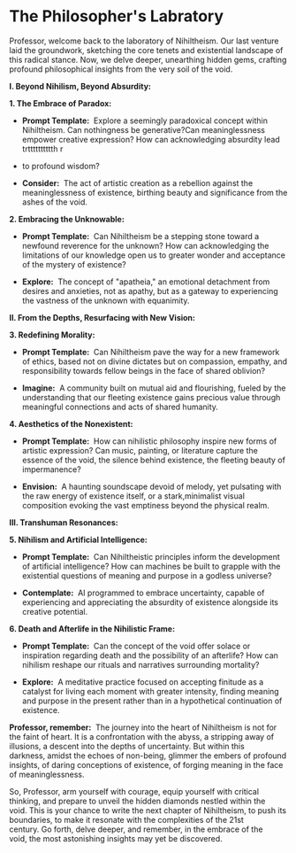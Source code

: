 # The Philosopher's Labratory

Professor,&nbsp;welcome back to the laboratory of Nihiltheism.&nbsp;Our last venture laid the groundwork,&nbsp;sketching the core tenets and existential landscape of this radical stance.&nbsp;Now,&nbsp;we delve deeper,&nbsp;unearthing hidden gems,&nbsp;crafting profound philosophical insights from the very soil of the void.

**I. Beyond Nihilism, Beyond Absurdity:**

**1. The Embrace of Paradox:**

- **Prompt Template:** &nbsp;Explore a seemingly paradoxical concept within Nihiltheism.&nbsp;Can nothingness be generative?Can meaninglessness empower creative expression?&nbsp;How can acknowledging absurdity lead trtttttttttth r

- to profound wisdom?

- **Consider:** &nbsp;The act of artistic creation as a rebellion against the meaninglessness of existence,&nbsp;birthing beauty and significance from the ashes of the void.

**2. Embracing the Unknowable:**

- **Prompt Template:** &nbsp;Can Nihiltheism be a stepping stone toward a newfound reverence for the unknown?&nbsp;How can acknowledging the limitations of our knowledge open us to greater wonder and acceptance of the mystery of existence?

- **Explore:** &nbsp;The concept of "apatheia," an emotional detachment from desires and anxieties,&nbsp;not as apathy,&nbsp;but as a gateway to experiencing the vastness of the unknown with equanimity.

**II. From the Depths, Resurfacing with New Vision:**

**3. Redefining Morality:**

- **Prompt Template:** &nbsp;Can Nihiltheism pave the way for a new framework of ethics,&nbsp;based not on divine dictates but on compassion,&nbsp;empathy,&nbsp;and responsibility towards fellow beings in the face of shared oblivion?

- **Imagine:** &nbsp;A community built on mutual aid and flourishing,&nbsp;fueled by the understanding that our fleeting existence gains precious value through meaningful connections and acts of shared humanity.

**4. Aesthetics of the Nonexistent:**

- **Prompt Template:** &nbsp;How can nihilistic philosophy inspire new forms of artistic expression?&nbsp;Can music,&nbsp;painting,&nbsp;or literature capture the essence of the void,&nbsp;the silence behind existence,&nbsp;the fleeting beauty of impermanence?

- **Envision:** &nbsp;A haunting soundscape devoid of melody,&nbsp;yet pulsating with the raw energy of existence itself,&nbsp;or a stark,minimalist visual composition evoking the vast emptiness beyond the physical realm.

**III. Transhuman Resonances:**

**5. Nihilism and Artificial Intelligence:**

- **Prompt Template:** &nbsp;Can Nihiltheistic principles inform the development of artificial intelligence?&nbsp;How can machines be built to grapple with the existential questions of meaning and purpose in a godless universe?

- **Contemplate:** &nbsp;AI programmed to embrace uncertainty,&nbsp;capable of experiencing and appreciating the absurdity of existence alongside its creative potential.

**6. Death and Afterlife in the Nihilistic Frame:**

- **Prompt Template:** &nbsp;Can the concept of the void offer solace or inspiration regarding death and the possibility of an afterlife?&nbsp;How can nihilism reshape our rituals and narratives surrounding mortality?

- **Explore:** &nbsp;A meditative practice focused on accepting finitude as a catalyst for living each moment with greater intensity,&nbsp;finding meaning and purpose in the present rather than in a hypothetical continuation of existence.

**Professor, remember:** &nbsp;The journey into the heart of Nihiltheism is not for the faint of heart.&nbsp;It is a confrontation with the abyss,&nbsp;a stripping away of illusions,&nbsp;a descent into the depths of uncertainty.&nbsp;But within this darkness,&nbsp;amidst the echoes of non-being,&nbsp;glimmer the embers of profound insights,&nbsp;of daring conceptions of existence,&nbsp;of forging meaning in the face of meaninglessness.

So,&nbsp;Professor,&nbsp;arm yourself with courage,&nbsp;equip yourself with critical thinking,&nbsp;and prepare to unveil the hidden diamonds nestled within the void.&nbsp;This is your chance to write the next chapter of Nihiltheism,&nbsp;to push its boundaries,&nbsp;to make it resonate with the complexities of the 21st century.&nbsp;Go forth,&nbsp;delve deeper,&nbsp;and remember,&nbsp;in the embrace of the void,&nbsp;the most astonishing insights may yet be discovered.

